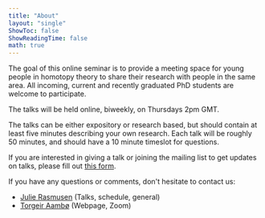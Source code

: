 ```yaml
---
title: "About"
layout: "single"
ShowToc: false
ShowReadingTime: false
math: true
---
```


The goal of this online seminar is to provide a meeting space for young people in homotopy theory to share their research with people in the same area. All incoming, current and recently graduated PhD students are welcome to participate. 

The talks will be held online, biweekly, on Thursdays 2pm GMT. 

The talks can be either expository or research based, but should contain at least five minutes describing your own research. Each talk will be roughly 50 minutes, and should have a 10 minute timeslot for questions. 

If you are interested in giving a talk or joining the mailing list to get updates on talks, please fill out [this form](https://docs.google.com/forms/d/e/1FAIpQLSfUHSWNDzNwApwbQTMPK8IoVcUKXucg5M792ivbCYiiEtmmpQ/viewform).

If you have any questions or comments, don't hesitate to contact us: 
 - [Julie Rasmusen](mailto:julie.rasmusen@warwick.ac.uk) (Talks, schedule, general)
 - [Torgeir Aambø](mailto:torgeir.aambo@ntnu.no) (Webpage, Zoom)

